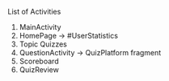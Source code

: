 List of Activities
1. MainActivity
2. HomePage -> #UserStatistics
3. Topic Quizzes
4. QuestionActivity -> QuizPlatform fragment
5. Scoreboard
6. QuizReview
